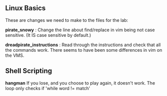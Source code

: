 
## Linux Basics
These are changes we need to make to the files for the lab:

  **pirate_snowy**
  : Change the line about find/replace in vim being not case sensitive. (It IS case sensitive by default.)
  
  **dreadpirate_instructions**
  : Read through the instructions and check that all the commands work. There seems to have been some differences in vim on the VMS.
  
## Shell Scripting

  **hangman**
  If you lose, and you choose to play again, it doesn't work. The loop only checks if 'while word != match'
